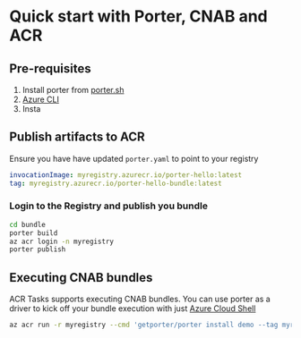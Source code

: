 # Quick start with Porter, CNAB and ACR


## Pre-requisites

1. Install porter from [porter.sh](https://porter.sh)
2. [Azure CLI](https://docs.microsoft.com/en-us/cli/azure/install-azure-cli?view=azure-cli-latest)
3. Insta 

## Publish artifacts to ACR

Ensure you have have updated `porter.yaml` to point to your registry 

```yaml
invocationImage: myregistry.azurecr.io/porter-hello:latest
tag: myregistry.azurecr.io/porter-hello-bundle:latest
```

### Login to the Registry and publish you bundle

```sh
cd bundle
porter build
az acr login -n myregistry
porter publish
```

## Executing CNAB bundles

ACR Tasks supports executing CNAB bundles. You can use porter as a driver to kick off your bundle execution with just [Azure Cloud Shell](shell.azure.com)


```sh
az acr run -r myregistry --cmd 'getporter/porter install demo --tag myregistry.azurecr.io/porter-hello-bundle:latest' /dev/null
```